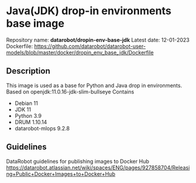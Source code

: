 # Java(JDK) drop-in environments base image
Repository name: **datarobot/dropin-env-base-jdk**
Latest date: 12-01-2023
Dockerfile: https://github.com/datarobot/datarobot-user-models/blob/master/docker/dropin_env_base_jdk/Dockerfile

## Description
This image is used as a base for Python and Java drop in environments.
Based on openjdk:11.0.16-jdk-slim-bullseye
Contains
* Debian 11
* JDK 11
* Python 3.9
* DRUM 1.10.14
* datarobot-mlops 9.2.8

## Guidelines
DataRobot guidelines for publishing images to Docker Hub
https://datarobot.atlassian.net/wiki/spaces/ENG/pages/927858704/Releasing+Public+Docker+Images+to+Docker+Hub
